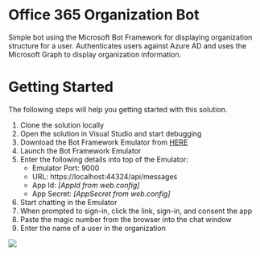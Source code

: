 # Office 365 Organization Bot
Simple bot using the Microsoft Bot Framework for displaying organization structure for a user. Authenticates users against Azure AD and uses the Microsoft Graph to display organization information.

# Getting Started
The following steps will help you getting started with this solution.

1. Clone the solution locally
2. Open the solution in Visual Studio and start debugging
2. Download the Bot Framework Emulator from [HERE](http://download.botframework.com/botconnector/tools/emulator/publish.htm "HERE")
3. Launch the Bot Framework Emulator
4. Enter the following details into top of the Emulator:	
	- Emulator Port: 9000
	- URL: https://localhost:44324/api/messages
	- App Id: *[AppId from web.config]*
	- App Secret: *[AppSecret from web.config]*
5. Start chatting in the Emulator 
6. When prompted to sign-in, click the link, sign-in, and consent the app
7. Paste the magic number from the browser into the chat window
8. Enter the name of a user in the organization

![](http://i.imgur.com/Y5jBeXt.jpg)

